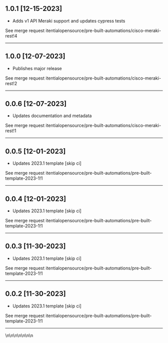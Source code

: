 
## 1.0.1 [12-15-2023]

* Adds v1 API Meraki support and updates cypress tests

See merge request itentialopensource/pre-built-automations/cisco-meraki-rest!4

---

## 1.0.0 [12-07-2023]

* Publishes major release

See merge request itentialopensource/pre-built-automations/cisco-meraki-rest!2

---

## 0.0.6 [12-07-2023]

* Updates documentation and metadata

See merge request itentialopensource/pre-built-automations/cisco-meraki-rest!1

---

## 0.0.5 [12-01-2023]

* Updates 2023.1 template [skip ci]

See merge request itentialopensource/pre-built-automations/pre-built-template-2023-1!1

---

## 0.0.4 [12-01-2023]

* Updates 2023.1 template [skip ci]

See merge request itentialopensource/pre-built-automations/pre-built-template-2023-1!1

---

## 0.0.3 [11-30-2023]

* Updates 2023.1 template [skip ci]

See merge request itentialopensource/pre-built-automations/pre-built-template-2023-1!1

---

## 0.0.2 [11-30-2023]

* Updates 2023.1 template [skip ci]

See merge request itentialopensource/pre-built-automations/pre-built-template-2023-1!1

---
\n\n\n\n\n\n\n
